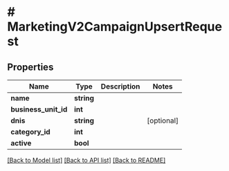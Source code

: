 # # MarketingV2CampaignUpsertRequest

## Properties

Name | Type | Description | Notes
------------ | ------------- | ------------- | -------------
**name** | **string** |  |
**business_unit_id** | **int** |  |
**dnis** | **string** |  | [optional]
**category_id** | **int** |  |
**active** | **bool** |  |

[[Back to Model list]](../../README.md#models) [[Back to API list]](../../README.md#endpoints) [[Back to README]](../../README.md)
